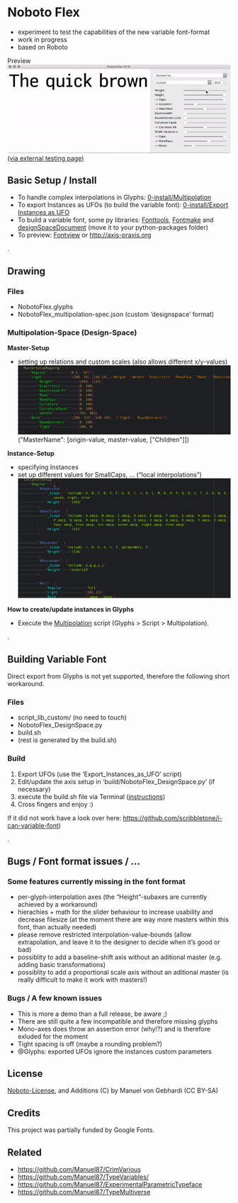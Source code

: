 # Noboto Flex
- experiment to test the capabilities of the new variable font-format
- work in progress
- based on Roboto

Preview
![robotoflex preview](README_media/Preview.gif)
[(via external testing page)](http://manuel.vongebhardi.de/variable-fonts/testing/)

## Basic Setup / Install
- To handle complex interpolations in Glyphs: [0-install/Multipolation](0-install/)
- To export Instances as UFOs (to build the variable font): [0-install/Export Instances as UFO](0-install/)
- To build a variable font, some py libraries: [Fonttools](https://github.com/fonttools/fonttools), [Fontmake](https://github.com/googlei18n/fontmake) and [designSpaceDocument](https://github.com/LettError/designSpaceDocument) (move it to your python-packages folder)
- To preview: [Fontview](https://github.com/googlei18n/fontview/releases) or http://axis-praxis.org

.

## Drawing
### Files
- NobotoFlex.glyphs
- NobotoFlex_multipolation-spec.json (custom ‘designspace’ format)
		
### Multipolation-Space (Design-Space)
**Master-Setup**
- setting up relations and custom scales (also allows different x/y-values)
![robotoflex preview](README_media/Multipolation-JSON_MasterSetupMapping.png)
("MasterName": [origin-value, master-value, ["Children"]])

**Instance-Setup**
- specifying Instances
- set up different values for SmallCaps, ...  (“local interpolations”)
![robotoflex preview](README_media/Multipolation-JSON_GlyphSpecificInterpolations.png)

**How to create/update instances in Glyphs**
- Execute the [Multipolation](0-install/) script (Glyphs > Script > Multipolation).

.

## Building Variable Font
Direct export from Glyphs is not yet supported, therefore the following short workaround.

### Files
- script_lib_custom/ (no need to touch)
- NobotoFlex_DesignSpace.py
- build.sh
- (rest is generated by the build.sh)

### Build
1. Export UFOs (use the ‘Export_Instances_as_UFO’ script)
2. Edit/update the axis setup in ‘build/NobotoFlex_DesignSpace.py’ (if necessary)
3. execute the build.sh file via Terminal ([instructions](https://apple.stackexchange.com/questions/235128/how-do-i-run-a-sh-or-command-file-in-terminal))
4. Cross fingers and enjoy :)

If it did not work have a look over here: https://github.com/scribbletone/i-can-variable-font)

.

## Bugs / Font format issues / ...
### Some features currently missing in the font format
- per-glyph-interpolation axes (the “Height”-subaxes are currently achieved by a workaround)
- hierachies + math for the slider behaviour to increase usability and decrease filesize (at the moment there are way more masters within this font, than actually needed) 
- please remove restricted interpolation-value-bounds (allow extrapolation, and leave it to the designer to decide when it’s good or bad)
- possiblity to add a baseline-shift axis without an aditional master (e.g. adding basic transformations)
- possiblity to add a proportional scale axis without an aditional master (is really difficult to make it work with masters!)

### Bugs / A few known issues
- This is more a demo than a full release, be aware ;)
- There are still quite a few incompatible and therefore missing glyphs 
- Mono-axes does throw an assertion error (why!?) and is therefore exluded for the moment
- Tight spacing is off (maybe a rounding problem?)
- @Glyphs: exported UFOs ignore the instances custom parameters

## License
[Noboto-License](https://github.com/google/roboto), and Additions (C) by Manuel von Gebhardi (CC BY-SA)

## Credits
This project was partially funded by Google Fonts.

## Related
- https://github.com/Manuel87/CrimVarious
- https://github.com/Manuel87/TypeVariables/
- https://github.com/Manuel87/ExperimentalParametricTypeface
- https://github.com/Manuel87/TypeMultiverse
